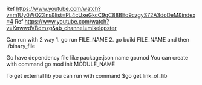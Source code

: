 Ref https://www.youtube.com/watch?v=m1Uy0WQ2Xns&list=PL4cUxeGkcC9gC88BEo9czgyS72A3doDeM&index=4
Ref https://www.youtube.com/watch?v=KnwwdVBdmzg&ab_channel=mikelopster

Can run with 2 way 1. go run FILE_NAME 2. go build FILE_NAME and then ./binary_file

Go have dependency file like package.json name go.mod
You can create with command go mod init MODULE_NAME

To get external lib you can run with command $go get link_of_lib